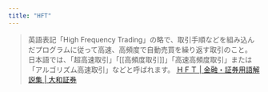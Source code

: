 ```yaml
---
title: "HFT"
---
```


> 英語表記「High Frequency Trading」の略で、取引手順などを組み込んだプログラムに従って高速、高頻度で自動売買を繰り返す取引のこと。
>  日本語では、「超高速取引」「[[高頻度取引]]」「高速高頻度取引」または「アルゴリズム高速取引」などと呼ばれます。
[ＨＦＴ | 金融・証券用語解説集 | 大和証券](https://www.daiwa.jp/glossary/YST1943.html)
